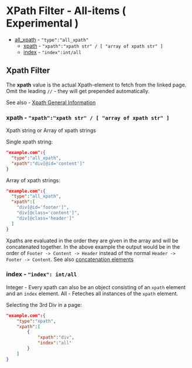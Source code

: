 # XPath Filter - All-items ( Experimental )

* [all_xpath](#xpath-filter) - `"type":"all_xpath"`
	* [xpath](#xpath---xpathxpath-str---array-of-xpath-str-)  - `"xpath":"xpath str" / [ "array of xpath str" ]`
	* [index](#index---index-intall) - `"index":int/all`

## Xpath Filter
The **xpath** value is the actual Xpath-element to fetch from the linked page. Omit the leading `//` - they will get prepended automatically.

See also - [Xpath General Information](#xpath-general-information)

### xpath - `"xpath":"xpath str" / [ "array of xpath str" ]`
Xpath string or Array of xpath strings

Single xpath string:
```json
"example.com":{
  "type":"all_xpath",
  "xpath":"div[@id='content']"
}
```

Array of xpath strings:
```json
"example.com":{
  "type":"all_xpath",
  "xpath":[
    "div[@id='footer']",
    "div[@class='content']",
    "div[@class='header']"
  ]
}
```

Xpaths are evaluated in the order they are given in the array and will be concatenated together. In the above example the output would be in the order of `Footer -> Content -> Header` instead of the normal `Header -> Footer -> Content`. See also [concatenation elements](#concatenation-elements)

### index - `"index": int/all`
Integer - Every xpath can also be an object consisting of an `xpath` element and an `index` element.
All - Feteches all instances of the `xpath` element.

Selecting the 3rd Div in a page:
```json
"example.com":{
	"type":"xpath",
	"xpath":[
		{
			"xpath":"div",
			"index":"all"
		}
	]
}
```
